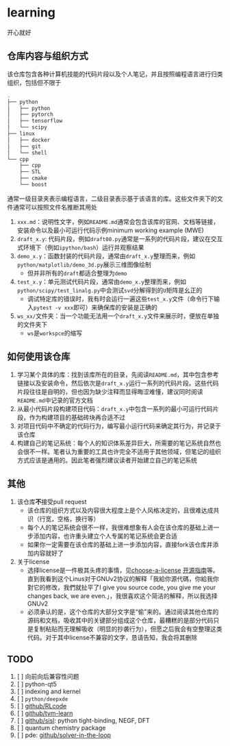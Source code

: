 # learning

开心就好

## 仓库内容与组织方式

该仓库包含各种计算机技能的代码片段以及个人笔记，并且按照编程语言进行归类组织，包括但不限于

```bash
.
├── python
│   ├── python
│   ├── pytorch
│   ├── tensorflow
│   └── scipy
├── linux
│   ├── docker
│   ├── git
│   └── shell
└── cpp
    ├── cpp
    ├── STL
    ├── cmake
    └── boost
```

通常一级目录夹表示编程语言，二级目录表示基于该语言的库。这些文件夹下的文件通常可以按照文件名推断其用处

1. `xxx.md`：说明性文字，例如`README.md`通常会包含该库的官网、文档等链接，安装命令以及最小可运行代码示例minimum working example (MWE)
2. `draft_x.y`: 代码片段，例如`draft00.py`通常是一系列的代码片段，建议在交互式环境下（例如`ipython/bash`）运行并观察结果
3. `demo_x.y`：函数封装的代码片段，通常由`draft_x.y`整理而来，例如`python/matplotlib/demo_3d.py`展示三维图像绘制
   * 但并非所有的`draft`都适合整理为`demo`
4. `test_x.y`：单元测试代码片段，通常由`demo_x.y`整理而来，例如`python/scipy/test_linalg.py`中会测试`svd`分解得到的`U`矩阵是幺正的
   * 调试特定库的错误时，我有时会运行一遍这些`test_x.y`文件（命令行下输入`pytest -v xxx`即可）来确保库的安装是正确的
5. `ws_xx/`文件夹：当一个功能无法用一个`draft_x.y`文件来展示时，便放在单独的文件夹下
   * `ws`是`workspce`的缩写

## 如何使用该仓库

1. 学习某个具体的库：找到该库所在的目录，先阅读`README.md`，其中包含参考链接以及安装命令，然后依次是`draft_x.y`运行一系列的代码片段。这些代码片段往往是自明的，但也因为缺少注释而显得晦涩难懂，建议同时阅读`README.md`中记录的官方文档
2. 从最小代码片段构建项目代码：`draft_x.y`中包含一系列的最小可运行代码片段，作为构建项目的基础砖块再合适不过
3. 对项目代码中不确定的代码行为，编写最小运行代码来确定其行为，并记录于该仓库
4. 构建自己的笔记系统：每个人的知识体系差异巨大，所需要的笔记系统自然也会很不一样。笔者认为重要的工具也许完全不适用于其他领域，但笔记的组织方式应该是通用的。因此笔者强烈建议读者开始建立自己的笔记系统

## 其他

1. 该仓库**不**接受pull request
   * 该仓库的组织方式以及内容很大程度上是个人风格决定的，且很难达成共识（行宽，空格，换行等）
   * 每个人的笔记系统会很不一样，我很难想象有人会在该仓库的基础上进一步添加内容，也许重头建立个人专属的笔记系统会更合适
   * 如果你一定需要在该仓库的基础上进一步添加内容，直接fork该仓库并添加内容就好了
2. 关于license
   * 选择license是一件极其头疼的事情，见[choose-a-license](https://choosealicense.com/) [开源指南](https://opensourceway.community/open-source-guide/legal/)等。直到我看到这个Linus对于GNUv2协议的解释「我給你源代碼，你給我你對它的修改，我們就扯平了I give you source code, you give me your changes back, we are even.」，我很喜欢这个简洁的解释，所以我选择GNUv2
   * 必须承认的是，这个仓库的大部分文字是“偷”来的。通过阅读其他仓库的源码和文档，吸收其中的关键部分组成这个仓库，最糟糕的是部分代码只是复制粘贴而无理解吸收（明显的抄袭行为），但愿之后我会有空整理这类代码。对于其中license不兼容的文字，恳请告知，我会将其删除

## TODO

1. [ ] 向前向后兼容性问题
2. [ ] python-qt5
3. [ ] indexing and kernel
4. [ ] `python/deepxde`
5. [ ] [github/RLcode](https://github.com/louisnino/RLcode)
6. [ ] [github/tvm-learn](https://github.com/BBuf/tvm_learn)
7. [ ] [github/sisl](https://github.com/zerothi/sisl): python tight-binding, NEGF, DFT
8. [ ] quantum chemistry package
9. [ ] pde: [github/solver-in-the-loop](https://github.com/tum-pbs/Solver-in-the-Loop)
